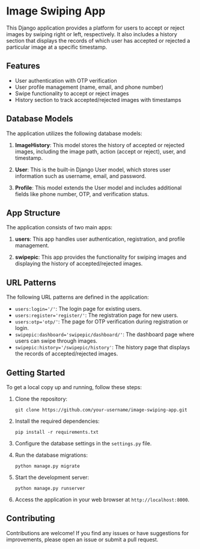 

# Image Swiping App

This Django application provides a platform for users to accept or reject images by swiping right or left, respectively. It also includes a history section that displays the records of which user has accepted or rejected a particular image at a specific timestamp.

## Features

- User authentication with OTP verification
- User profile management (name, email, and phone number)
- Swipe functionality to accept or reject images
- History section to track accepted/rejected images with timestamps

## Database Models

The application utilizes the following database models:

1. **ImageHistory**: This model stores the history of accepted or rejected images, including the image path, action (accept or reject), user, and timestamp.

2. **User**: This is the built-in Django User model, which stores user information such as username, email, and password.

3. **Profile**: This model extends the User model and includes additional fields like phone number, OTP, and verification status.

## App Structure

The application consists of two main apps:

1. **users**: This app handles user authentication, registration, and profile management.

2. **swipepic**: This app provides the functionality for swiping images and displaying the history of accepted/rejected images.

## URL Patterns

The following URL patterns are defined in the application:

- `users:login='/'`: The login page for existing users.
- `users:register='register/'`: The registration page for new users.
- `users:otp='otp/'`: The page for OTP verification during registration or login.
- `swipepic:dashboard='swipepic/dashboard/'`: The dashboard page where users can swipe through images.
- `swipepic:history='/swipepic/history'`: The history page that displays the records of accepted/rejected images.

## Getting Started

To get a local copy up and running, follow these steps:

1. Clone the repository:
   ```
   git clone https://github.com/your-username/image-swiping-app.git
   ```

2. Install the required dependencies:
   ```
   pip install -r requirements.txt
   ```

3. Configure the database settings in the `settings.py` file.

4. Run the database migrations:
   ```
   python manage.py migrate
   ```

5. Start the development server:
   ```
   python manage.py runserver
   ```

6. Access the application in your web browser at `http://localhost:8000`.

## Contributing

Contributions are welcome! If you find any issues or have suggestions for improvements, please open an issue or submit a pull request.
